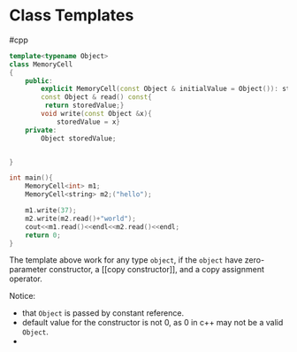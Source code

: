 # Class Templates
#cpp 
```cpp
template<typename Object>
class MemoryCell
{
	public:
		explicit MemoryCell(const Object & initialValue = Object()): storedValue(initialValue){ } // Object()-- a zero parameter constructor
		const Object & read() const{
		 return storedValue;}
		void write(const Object &x){
			storedValue = x}
	private:
		Object storedValue;


}

int main(){
	MemoryCell<int> m1;
	MemoryCell<string> m2;("hello");

	m1.write(37);
	m2.write(m2.read()+"world");
	cout<<m1.read()<<endl<<m2.read()<<endl;
	return 0;
}

```
The template above work for any type `object`, if the `object` have zero-parameter constructor, a [[copy constructor]], and a copy assignment operator.

Notice:
- that `Object` is passed by constant reference.
- default value for the constructor is not 0, as 0 in c++ may not be a valid `Object`.
- 